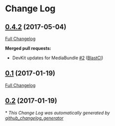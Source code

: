 # Change Log

## [0.4.2](https://github.com/libre-informatique/MediaBundle/tree/0.4.2) (2017-05-04)
[Full Changelog](https://github.com/libre-informatique/MediaBundle/compare/0.1...0.4.2)

**Merged pull requests:**

- DevKit updates for MediaBundle [\#2](https://github.com/libre-informatique/MediaBundle/pull/2) ([BlastCI](https://github.com/BlastCI))

## [0.1](https://github.com/libre-informatique/MediaBundle/tree/0.1) (2017-01-19)
[Full Changelog](https://github.com/libre-informatique/MediaBundle/compare/0.2...0.1)

## [0.2](https://github.com/libre-informatique/MediaBundle/tree/0.2) (2017-01-19)


\* *This Change Log was automatically generated by [github_changelog_generator](https://github.com/skywinder/Github-Changelog-Generator)*